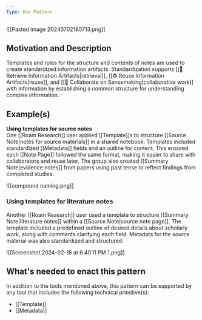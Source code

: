 ```yaml
---
Type: Use Pattern
---
```

![[Pasted image 20240702180713.png]]

## Motivation and Description

Templates and rules for the structure and contents of notes are used to create standardized information artifacts. Standardization supports [[🎣 Retrieve Information Artifacts|retrieval]], [[♻️ Reuse Information Artifacts|reuse]], and [[🤝 Collaborate on Sensemaking|collaborative work]] with information by establishing a common structure for understanding complex information.
## Example(s)

**Using templates for source notes**  
One [[Roam Research]] user applied [[Template]]s to structure [[Source Note|notes for source materials]] in a shared notebook. Templates included standardized [[Metadata]] fields and an outline for content. This ensured each [[Note Page]] followed the same format, making it easier to share with collaborators and reuse later. The group also created [[Summary Note|evidence notes]] from papers using past tense to reflect findings from completed studies.

![[compound naming.png]]

### Using templates for literature notes
Another [[Roam Research]] user used a template to structure [[Summary Note|literature notes]] within a [[Source Note|source note page]]. The template included a predefined outline of desired details about scholarly work, along with comments clarifying each field. Metadata for the source material was also standardized and structured.

![[Screenshot 2024-02-18 at 6.40.11 PM 1.png]]
## What's needed to enact this pattern

In addition to the tools mentioned above, this pattern can be supported by any tool that includes the following technical primitive(s):
- [[Template]]
- [[Metadata]]
